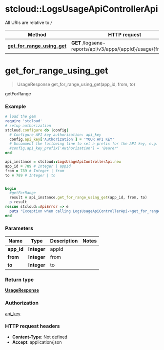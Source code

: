 # stcloud::LogsUsageApiControllerApi

All URIs are relative to */*

| Method                                                                              | HTTP request                                                   | Description |
| ----------------------------------------------------------------------------------- | -------------------------------------------------------------- | ----------- |
| [**get_for_range_using_get**](LogsUsageApiControllerApi.md#get_for_range_using_get) | **GET** /logsene-reports/api/v3/apps/{appId}/usage/{from}/{to} | getForRange |

# **get_for_range_using_get**
> UsageResponse get_for_range_using_get(app_id, from, to)

getForRange

### Example
```ruby
# load the gem
require 'stcloud'
# setup authorization
stcloud.configure do |config|
  # Configure API key authorization: api_key
  config.api_key['Authorization'] = 'YOUR API KEY'
  # Uncomment the following line to set a prefix for the API key, e.g. 'Bearer' (defaults to nil)
  #config.api_key_prefix['Authorization'] = 'Bearer'
end

api_instance = stcloud::LogsUsageApiControllerApi.new
app_id = 789 # Integer | appId
from = 789 # Integer | from
to = 789 # Integer | to


begin
  #getForRange
  result = api_instance.get_for_range_using_get(app_id, from, to)
  p result
rescue stcloud::ApiError => e
  puts "Exception when calling LogsUsageApiControllerApi->get_for_range_using_get: #{e}"
end
```

### Parameters

| Name       | Type        | Description | Notes |
| ---------- | ----------- | ----------- | ----- |
| **app_id** | **Integer** | appId       |
| **from**   | **Integer** | from        |
| **to**     | **Integer** | to          |

### Return type

[**UsageResponse**](UsageResponse.md)

### Authorization

[api_key](../README.md#api_key)

### HTTP request headers

 - **Content-Type**: Not defined
 - **Accept**: application/json
